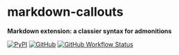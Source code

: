 # markdown-callouts

**Markdown extension: a classier syntax for admonitions**

[![PyPI](https://img.shields.io/pypi/v/markdown-callouts)](https://pypi.org/project/markdown-callouts/)
[![GitHub](https://img.shields.io/github/license/oprypin/markdown-callouts)](https://github.com/oprypin/markdown-callouts/blob/master/LICENSE.md)
[![GitHub Workflow Status](https://img.shields.io/github/workflow/status/oprypin/markdown-callouts/CI)](https://github.com/oprypin/markdown-callouts/actions?query=event%3Apush+branch%3Amaster)

